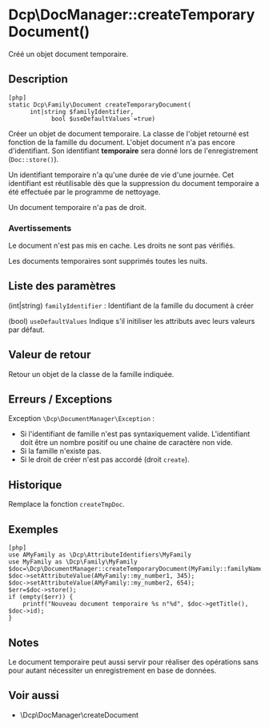 # Dcp\DocManager::createTemporaryDocument() 

<div class="short-description">
Créé un objet document temporaire.
</div>
<!--
<div class="applicability">
Obsolète depuis #.#.#
</div>
-->

## Description 

    [php]
    static Dcp\Family\Document createTemporaryDocument(
          int|string $familyIdentifier,
                bool $useDefaultValues`=true) 

Créer un objet de document temporaire. La classe de l'objet retourné est
fonction de la famille du document. L'objet document n'a pas encore
d'identifiant. Son identifiant **temporaire** sera donné lors de
l'enregistrement (`Doc::store()`).

Un identifiant temporaire n'a qu'une durée de vie d'une journée. Cet identifiant
est réutilisable dès que la suppression du document temporaire a été effectuée
par le programme de nettoyage.

Un document temporaire n'a pas de droit.

### Avertissements 

Le document n'est pas mis en cache.
Les droits ne sont pas vérifiés.

Les documents temporaires sont supprimés toutes les nuits.

## Liste des paramètres 


(int|string) `familyIdentifier`
:   Identifiant de la famille du document à créer

    
(bool) `useDefaultValues`
    Indique s'il initiliser les attributs avec leurs valeurs par défaut.


## Valeur de retour 

Retour un objet de la classe de la famille indiquée.


## Erreurs / Exceptions 

Exception `\Dcp\DocumentManager\Exception` :

*    Si l'identifiant de famille n'est     pas syntaxiquement valide.
    L'identifiant doit être un nombre positif ou une  chaine de caractère non
    vide.
*   Si la famille n'existe pas.
*   Si le droit de créer n'est pas accordé (droit `create`). 



## Historique 

Remplace la fonction `createTmpDoc`.

## Exemples 

    [php]
    use AMyFamily as \Dcp\AttributeIdentifiers\MyFamily
    use MyFamily as \Dcp\Family\MyFamily
    $doc=\Dcp\DocumentManager::createTemporaryDocument(MyFamily::familyName);
    $doc->setAttributeValue(AMyFamily::my_number1, 345);
    $doc->setAttributeValue(AMyFamily::my_number2, 654);
    $err=$doc->store();
    if (empty($err)) {
        printf("Nouveau document temporaire %s n°%d", $doc->getTitle(), $doc->id);
    }

## Notes 

Le document temporaire peut aussi servir pour réaliser des opérations sans pour
autant nécessiter un enregistrement en base de données.

## Voir aussi 

*   \Dcp\DocManager\createDocument
